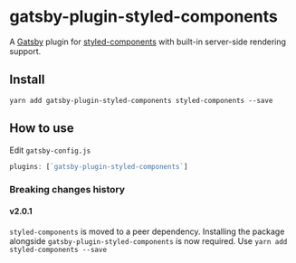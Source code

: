 # gatsby-plugin-styled-components

A [Gatsby](https://github.com/gatsbyjs/gatsby) plugin for [styled-components](https://github.com/styled-components/styled-components) with built-in server-side rendering support.

## Install

`yarn add gatsby-plugin-styled-components styled-components --save`

## How to use

Edit `gatsby-config.js`

```javascript
plugins: [`gatsby-plugin-styled-components`]
```

### Breaking changes history

<!-- Please keep the breaking changes list ordered with the newest change at the top -->

#### v2.0.1

`styled-components` is moved to a peer dependency. Installing the package alongside `gatsby-plugin-styled-components` is now required. Use `yarn add styled-components --save`
